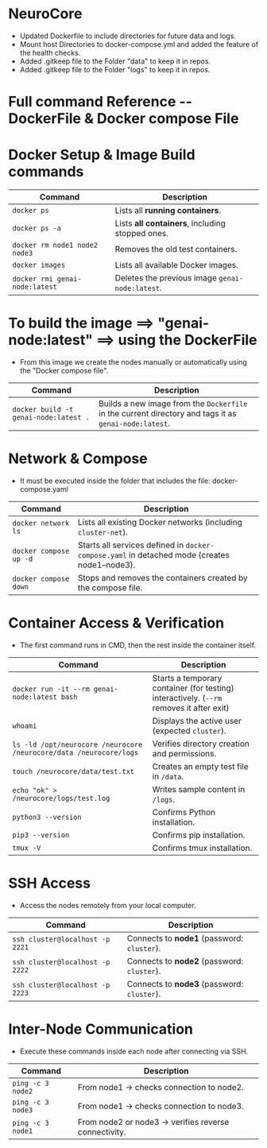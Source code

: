 # NeuroCore
- Updated Dockerfile to include directories for future data and logs.
- Mount host Directories to docker-compose.yml and added the feature of the health checks.
- Added .gitkeep file to the Folder "data" to keep it in repos.
- Added .gitkeep file to the Folder "logs" to keep it in repos.

# Full command Reference -- DockerFile & Docker compose File

# Docker Setup & Image Build commands
     
| Command                        | Description                                       |
| ------------------------------ | ------------------------------------------------- |
| `docker ps`                    | Lists all **running containers**.                 |
| `docker ps -a`                 | Lists **all containers**, including stopped ones. |
| `docker rm node1 node2 node3`  | Removes the old test containers.                  |
| `docker images`                | Lists all available Docker images.                |
| `docker rmi genai-node:latest` | Deletes the previous image `genai-node:latest`.   |


# To build the image ==> "genai-node:latest" ==> using the DockerFile
- From this image we create the nodes manually or automatically using the "Docker compose file".

| Command                                  | Description                                                                                           |
| ---------------------------------------- | ----------------------------------------------------------------------------------------------------- |
| `docker build -t genai-node:latest .`    | Builds a new image from the `Dockerfile` in the current directory and tags it as `genai-node:latest`. |


# Network & Compose
- It must be executed inside the folder that includes the file: docker-compose.yaml

| Command                | Description                                                                                  |
| ---------------------- | -------------------------------------------------------------------------------------------- |
| `docker network ls`    | Lists all existing Docker networks (including `cluster-net`).                                |
| `docker compose up -d` | Starts all services defined in `docker-compose.yaml` in detached mode (creates node1–node3). |
| `docker compose down`  | Stops and removes the containers created by the compose file.                                |

# Container Access & Verification
- The first command runs in CMD, then the rest inside the container itself.
  
| Command                                                            | Description                                                                              |
| ------------------------------------------------------------------ | ---------------------------------------------------------------------------------------- |
| `docker run -it --rm genai-node:latest bash`                       | Starts a temporary container (for testing) interactively. (`--rm` removes it after exit) |
| `whoami`                                                           | Displays the active user (expected `cluster`).                                           |
| `ls -ld /opt/neurocore /neurocore /neurocore/data /neurocore/logs` | Verifies directory creation and permissions.                                             |
| `touch /neurocore/data/test.txt`                                   | Creates an empty test file in `/data`.                                                   |
| `echo "ok" > /neurocore/logs/test.log`                             | Writes sample content in `/logs`.                                                        |
| `python3 --version`                                                | Confirms Python installation.                                                            |
| `pip3 --version`                                                   | Confirms pip installation.                                                               |
| `tmux -V`                                                          | Confirms tmux installation.                                                              |

# SSH Access
- Access the nodes remotely from your local computer.

| Command                         | Description                                  |
| ------------------------------- | -------------------------------------------- |
| `ssh cluster@localhost -p 2221` | Connects to **node1** (password: `cluster`). |
| `ssh cluster@localhost -p 2222` | Connects to **node2** (password: `cluster`). |
| `ssh cluster@localhost -p 2223` | Connects to **node3** (password: `cluster`). |

# Inter-Node Communication
- Execute these commands inside each node after connecting via SSH.

| Command           | Description                                          |
| ----------------- | ---------------------------------------------------- |
| `ping -c 3 node2` | From node1 → checks connection to node2.             |
| `ping -c 3 node3` | From node1 → checks connection to node3.             |
| `ping -c 3 node1` | From node2 or node3 → verifies reverse connectivity. |




